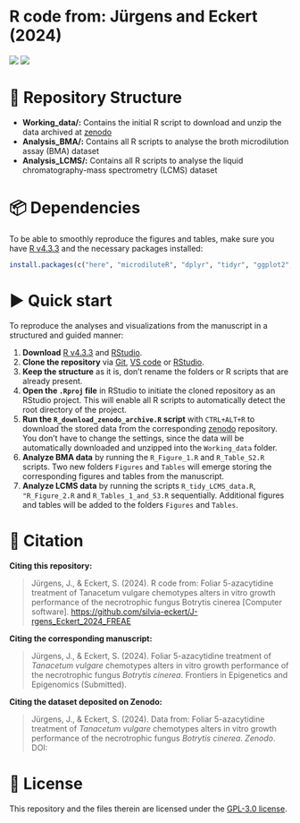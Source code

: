 
<!-- README.md is generated from README.Rmd. Please edit that file -->

# R code from: Jürgens and Eckert (2024)

![](https://img.shields.io/badge/manuscript-submitted-blue.svg)
![](https://img.shields.io/badge/repo%20status-private-orange.svg)

# :open_file_folder: Repository Structure

- **Working_data/:** Contains the initial R script to download and unzip
  the data archived at [zenodo](https://zenodo.org/)
- **Analysis_BMA/:** Contains all R scripts to analyse the broth
  microdilution assay (BMA) dataset
- **Analysis_LCMS/:** Contains all R scripts to analyse the liquid
  chromatography-mass spectrometry (LCMS) dataset

# :package: Dependencies

To be able to smoothly reproduce the figures and tables, make sure you
have [R v4.3.3](https://cran.uni-muenster.de/index.html) and the
necessary packages installed:

``` r
install.packages(c("here", "microdiluteR", "dplyr", "tidyr", "ggplot2", "ggpubr", "cowplot", "vegan", "reshape2"))
```

# :arrow_forward: Quick start

To reproduce the analyses and visualizations from the manuscript in a
structured and guided manner:

1.  **Download** [R v4.3.3](https://cran.uni-muenster.de/index.html) and
    [RStudio](https://posit.co/download/rstudio-desktop/).
2.  **Clone the repository** via
    [Git](https://docs.github.com/en/repositories/creating-and-managing-repositories/cloning-a-repository),
    [VS
    code](https://learn.microsoft.com/en-gb/azure/developer/javascript/how-to/with-visual-studio-code/clone-github-repository?tabs=activity-bar)
    or
    [RStudio](https://argoshare.is.ed.ac.uk/healthyr_book/clone-an-existing-github-project-to-new-rstudio-project.html).
3.  **Keep the structure** as it is, don’t rename the folders or R
    scripts that are already present.
4.  **Open the `.Rproj` file** in RStudio to initiate the cloned
    repository as an RStudio project. This will enable all R scripts to
    automatically detect the root directory of the project.
5.  **Run the `R_download_zenodo_archive.R` script** with `CTRL+ALT+R`
    to download the stored data from the corresponding
    [zenodo](https://zenodo.org/) repository. You don’t have to change
    the settings, since the data will be automatically downloaded and
    unzipped into the `Working_data` folder.
6.  **Analyze BMA data** by running the `R_Figure_1.R` and
    `R_Table_S2.R` scripts. Two new folders `Figures` and `Tables` will
    emerge storing the corresponding figures and tables from the
    manuscript.
7.  **Analyze LCMS data** by running the scripts `R_tidy_LCMS_data.R`,
    `"R_Figure_2.R` and `R_Tables_1_and_S3.R` sequentially. Additional
    figures and tables will be added to the folders `Figures` and
    `Tables`.

# :pushpin: Citation

**Citing this repository:**

> Jürgens, J., & Eckert, S. (2024). R code from: Foliar 5-azacytidine
> treatment of Tanacetum vulgare chemotypes alters in vitro growth
> performance of the necrotrophic fungus Botrytis cinerea \[Computer
> software\].
> <https://github.com/silvia-eckert/J-rgens_Eckert_2024_FREAE>

**Citing the corresponding manuscript:**

> Jürgens, J., & Eckert, S. (2024). Foliar 5-azacytidine treatment of
> *Tanacetum vulgare* chemotypes alters in vitro growth performance of
> the necrotrophic fungus *Botrytis cinerea*. Frontiers in Epigenetics
> and Epigenomics (Submitted).

**Citing the dataset deposited on Zenodo:**

> Jürgens, J., & Eckert, S. (2024). Data from: Foliar 5-azacytidine
> treatment of *Tanacetum vulgare* chemotypes alters in vitro growth
> performance of the necrotrophic fungus *Botrytis cinerea*. *Zenodo*.
> DOI:

# :scroll: License

This repository and the files therein are licensed under the [GPL-3.0
license](https://www.gnu.org/licenses/gpl-3.0.html.en).

